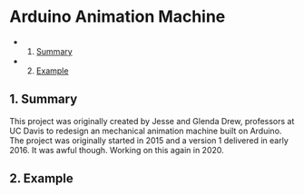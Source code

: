 # Arduino Animation Machine
<!-- vscode-markdown-toc -->
* 1. [Summary](#Summary)
* 2. [Example](#Example)

<!-- vscode-markdown-toc-config
	numbering=true
	autoSave=true
	/vscode-markdown-toc-config -->
<!-- /vscode-markdown-toc -->

##  1. <a name='Summary'></a>Summary
This project was originally created by Jesse and Glenda Drew, professors at UC Davis to redesign an mechanical animation machine built on Arduino. The project was originally started in 2015 and a version 1 delivered in early 2016. It was awful though. Working on this again in 2020.

##  2. <a name='Example'></a>Example